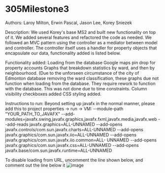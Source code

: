 # 305Milestone3

Authors: Laroy Milton, Erwin Pascal, Jason Lee, Korey Sniezek

Description: We used Korey's base MS2 and built new functionality on top of it. We added several features and refactored the code as needed. We followed an MVC pattern using the controller as a mediator between model and controller. The controller itself uses a handler for property objects that encapsulate our data, functionality added is listed below.

Functionality added: 
  Loading from the database
  Google maps pin drop for property accounts
  Graphs that breakdown statistics by ward, and then by neighbourhood. (Due to the unforseen circumstance of the city of Edmonton database removing the ward classification, these 
    graphs due not function when loading from the database. They require rework to function with the database. This was not done due to time constraints.
  Column visibility checkboxes added
  CSS styling added. 

Instructions to run:
  Beyond setting up javafx in the normal manner, please add this to project properties -> run -> VM: 
      --module-path "YOUR_PATH_TO_JAVAFX" --add-modules=javafx.swing,javafx.graphics,javafx.fxml,javafx.media,javafx.web --add-reads javafx.graphics=ALL-UNNAMED --add-opens 
        javafx.controls/com.sun.javafx.charts=ALL-UNNAMED --add-opens javafx.graphics/com.sun.javafx.iio=ALL-UNNAMED --add-opens javafx.graphics/com.sun.javafx.iio.common=ALL-
        UNNAMED --add-opens javafx.graphics/com.sun.javafx.css=ALL-UNNAMED --add-opens javafx.base/com.sun.javafx.runtime=ALL-UNNAMED

  To disable loading from URL, uncomment the line shown below, and comment out the line below it
    ![image](https://user-images.githubusercontent.com/46851615/113911674-7a247e80-9797-11eb-87f4-3a8b4551b319.png)

